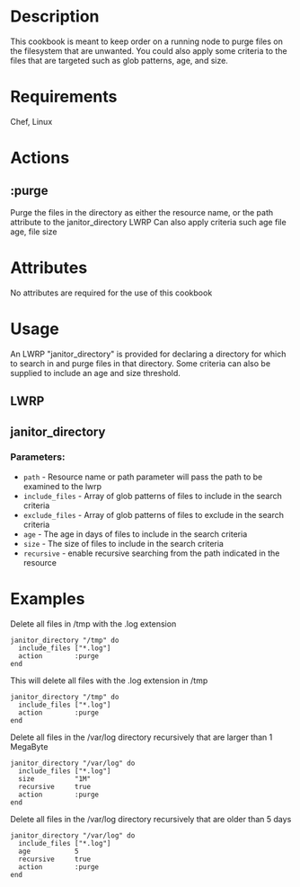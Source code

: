 Description
===========
This cookbook is meant to keep order on a running node to purge files
on the filesystem that are unwanted.  You could also apply some criteria to the files
that are targeted such as glob patterns, age, and size.

Requirements
============
Chef, Linux

Actions
=======

:purge
---------------------------------------------------------------
  Purge the files in the directory as either the resource name,
  or the path attribute to the janitor_directory LWRP
  Can also apply criteria such age file age, file size
  
Attributes
==========
No attributes are required for the use of this cookbook

Usage
=====
An LWRP "janitor_directory" is provided for declaring a directory
for which to search in and purge files in that directory.
Some criteria can also be supplied to include an age and size threshold.

LWRP
----

janitor\_directory
--------------

### Parameters:

* `path` - Resource name or path parameter will pass the path to be examined to the lwrp
* `include_files` - Array of glob patterns of files to include in the search criteria
* `exclude_files` - Array of glob patterns of files to exclude in the search criteria
* `age` - The age in days of files to include in the search criteria
* `size` - The size of files to include in the search criteria
* `recursive` - enable recursive searching from the path indicated in the resource

Examples
========

Delete all files in /tmp with the .log extension

    janitor_directory "/tmp" do
      include_files ["*.log"]
      action        :purge
    end

This will delete all files with the .log extension in /tmp

    janitor_directory "/tmp" do
      include_files ["*.log"]
      action        :purge
    end

Delete all files in the /var/log directory recursively that are larger than 1 MegaByte

    janitor_directory "/var/log" do
      include_files ["*.log"]
      size          "1M"
      recursive	    true
      action        :purge
    end

Delete all files in the /var/log directory recursively that are older than 5 days

    janitor_directory "/var/log" do
      include_files	["*.log"]
      age           5
      recursive     true
      action        :purge
    end


